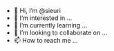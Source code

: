- 👋 Hi, I’m @sieuri
- 👀 I’m interested in ...
- 🌱 I’m currently learning ...
- 💞️ I’m looking to collaborate on ...
- 📫 How to reach me ...

<!---
sieuri/sieuri is a ✨ special ✨ repository because its `README.md` (this file) appears on your GitHub profile.
You can click the Preview link to take a look at your changes.
--->
